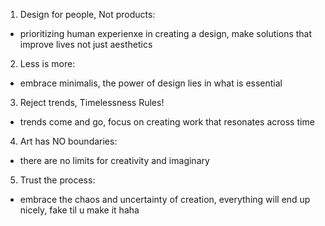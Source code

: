 1. Design for people, Not products:
- prioritizing human experienxe in creating a design, make solutions that improve lives not just aesthetics

2. Less is more:
- embrace minimalis, the power of design lies in what is essential

3. Reject trends, Timelessness Rules!
- trends come and go, focus on creating work that resonates across time

4. Art has NO boundaries:
- there are no limits for creativity and imaginary

5. Trust the process:
- embrace the chaos and uncertainty of creation, everything will end up nicely, fake til u make it haha
